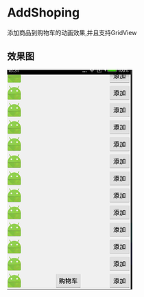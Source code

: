 # AddShoping
添加商品到购物车的动画效果,并且支持GridView

## 效果图

![image](https://github.com/yingshirun/AddShoping/blob/master/gifimg/jdfw.gif)
